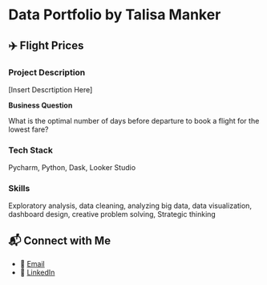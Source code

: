 # Data Portfolio by Talisa Manker

## ✈️ Flight Prices
### Project Description
[Insert Descrtiption Here]

**Business Question**

What is the optimal number of days before departure to book a flight for the lowest fare?

### Tech Stack 
Pycharm, Python, Dask, Looker Studio 

### Skills
Exploratory analysis, data cleaning, analyzing big data, data visualization, dashboard design, creative problem solving, Strategic thinking 


## 📬 Connect with Me
- 📧 [Email](mailto:talisamanker@gmail.com)
- 🔗 [LinkedIn](https://www.linkedin.com/in/talisamanker/)

